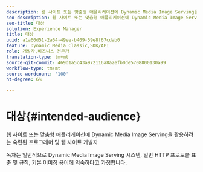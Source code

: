 ```yaml
---
description: 웹 사이트 또는 맞춤형 애플리케이션에 Dynamic Media Image Serving을 활용하려는 숙련된 프로그래머 및 웹 사이트 개발자
seo-description: 웹 사이트 또는 맞춤형 애플리케이션에 Dynamic Media Image Serving을 활용하려는 숙련된 프로그래머 및 웹 사이트 개발자
seo-title: 대상
solution: Experience Manager
title: 대상
uuid: a1a60d51-2a64-49ee-b409-59e8f67cdab0
feature: Dynamic Media Classic,SDK/API
role: 개발자,비즈니스 전문가
translation-type: tm+mt
source-git-commit: 469d1a5c43a972116a8a2efb0de5708800130a99
workflow-type: tm+mt
source-wordcount: '100'
ht-degree: 6%

---
```



# 대상{#intended-audience}

웹 사이트 또는 맞춤형 애플리케이션에 Dynamic Media Image Serving을 활용하려는 숙련된 프로그래머 및 웹 사이트 개발자

독자는 일반적으로 Dynamic Media Image Serving 시스템, 일반 HTTP 프로토콜 표준 및 규칙, 기본 이미징 용어에 익숙하다고 가정합니다.
